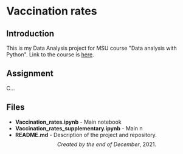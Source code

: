 # Vaccination rates

## Introduction
This is my Data Analysis project for MSU course "Data analysis with Python".
Link to the course is [here](https://github.com/MSUcourses/Data-Analysis-with-Python/tree/main/Python).


## Assignment
C...


## Files
- **Vaccination_rates.ipynb** - Main notebook
- **Vaccination_rates_supplementary.ipynb** - Main n
- **README.md** - Description of the project and repository.
$$ $$
$$Created\ by\ the\ end\ of\ December,\ 2021.$$
